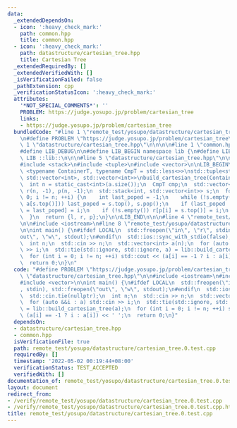 ```yaml
---
data:
  _extendedDependsOn:
  - icon: ':heavy_check_mark:'
    path: common.hpp
    title: common.hpp
  - icon: ':heavy_check_mark:'
    path: datastructure/cartesian_tree.hpp
    title: Cartesian Tree
  _extendedRequiredBy: []
  _extendedVerifiedWith: []
  _isVerificationFailed: false
  _pathExtension: cpp
  _verificationStatusIcon: ':heavy_check_mark:'
  attributes:
    '*NOT_SPECIAL_COMMENTS*': ''
    PROBLEM: https://judge.yosupo.jp/problem/cartesian_tree
    links:
    - https://judge.yosupo.jp/problem/cartesian_tree
  bundledCode: "#line 1 \"remote_test/yosupo/datastructure/cartesian_tree.0.test.cpp\"\
    \n#define PROBLEM \"https://judge.yosupo.jp/problem/cartesian_tree\"\n\n#line\
    \ 1 \"datastructure/cartesian_tree.hpp\"\n\n\n\n#line 1 \"common.hpp\"\n\n\n\n\
    #define LIB_DEBUG\n\n#define LIB_BEGIN namespace lib {\n#define LIB_END }\n#define\
    \ LIB ::lib::\n\n\n#line 5 \"datastructure/cartesian_tree.hpp\"\n\n#include <functional>\n\
    #include <stack>\n#include <tuple>\n#include <vector>\n\nLIB_BEGIN\n\ntemplate\
    \ <typename ContainerT, typename CmpT = std::less<>>\nstd::tuple<std::vector<int>,\
    \ std::vector<int>, std::vector<int>>\nbuild_cartesian_tree(ContainerT &&a) {\n\
    \  int n = static_cast<int>(a.size());\n  CmpT cmp;\n  std::vector<int> l(n, -1),\
    \ r(n, -1), p(n, -1);\n  std::stack<int, std::vector<int>> s;\n  for (int i =\
    \ 0; i != n; ++i) {\n    int last_poped = -1;\n    while (!s.empty() && cmp(a[i],\
    \ a[s.top()])) last_poped = s.top(), s.pop();\n    if (last_poped != -1) p[l[i]\
    \ = last_poped] = i;\n    if (!s.empty()) r[p[i] = s.top()] = i;\n    s.push(i);\n\
    \  }\n  return {l, r, p};\n}\n\nLIB_END\n\n\n#line 4 \"remote_test/yosupo/datastructure/cartesian_tree.0.test.cpp\"\
    \n\n#include <iostream>\n#line 8 \"remote_test/yosupo/datastructure/cartesian_tree.0.test.cpp\"\
    \n\nint main() {\n#ifdef LOCAL\n  std::freopen(\"in\", \"r\", stdin), std::freopen(\"\
    out\", \"w\", stdout);\n#endif\n  std::ios::sync_with_stdio(false);\n  std::cin.tie(nullptr);\n\
    \  int n;\n  std::cin >> n;\n  std::vector<int> a(n);\n  for (auto &&i : a) std::cin\
    \ >> i;\n  std::tie(std::ignore, std::ignore, a) = lib::build_cartesian_tree(a);\n\
    \  for (int i = 0; i != n; ++i) std::cout << (a[i] == -1 ? i : a[i]) << ' ';\n\
    \  return 0;\n}\n"
  code: "#define PROBLEM \"https://judge.yosupo.jp/problem/cartesian_tree\"\n\n#include\
    \ \"datastructure/cartesian_tree.hpp\"\n\n#include <iostream>\n#include <tuple>\n\
    #include <vector>\n\nint main() {\n#ifdef LOCAL\n  std::freopen(\"in\", \"r\"\
    , stdin), std::freopen(\"out\", \"w\", stdout);\n#endif\n  std::ios::sync_with_stdio(false);\n\
    \  std::cin.tie(nullptr);\n  int n;\n  std::cin >> n;\n  std::vector<int> a(n);\n\
    \  for (auto &&i : a) std::cin >> i;\n  std::tie(std::ignore, std::ignore, a)\
    \ = lib::build_cartesian_tree(a);\n  for (int i = 0; i != n; ++i) std::cout <<\
    \ (a[i] == -1 ? i : a[i]) << ' ';\n  return 0;\n}"
  dependsOn:
  - datastructure/cartesian_tree.hpp
  - common.hpp
  isVerificationFile: true
  path: remote_test/yosupo/datastructure/cartesian_tree.0.test.cpp
  requiredBy: []
  timestamp: '2022-05-02 00:19:44+08:00'
  verificationStatus: TEST_ACCEPTED
  verifiedWith: []
documentation_of: remote_test/yosupo/datastructure/cartesian_tree.0.test.cpp
layout: document
redirect_from:
- /verify/remote_test/yosupo/datastructure/cartesian_tree.0.test.cpp
- /verify/remote_test/yosupo/datastructure/cartesian_tree.0.test.cpp.html
title: remote_test/yosupo/datastructure/cartesian_tree.0.test.cpp
---
```

